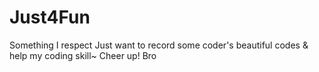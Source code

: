 # Just4Fun
Something I respect
Just want to record some coder's beautiful codes & help my coding skill~
Cheer up! Bro
